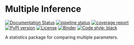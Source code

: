# Multiple Inference

[![Documentation Status](https://readthedocs.org/projects/dsbowen-conditional-inference/badge/?version=latest)](https://dsbowen-conditional-inference.readthedocs.io/en/latest/?badge=latest)
[![pipeline status](https://gitlab.com/dsbowen/conditional-inference/badges/master/pipeline.svg)](https://gitlab.com/dsbowen/conditional-inference/-/commits/master)
[![coverage report](https://gitlab.com/dsbowen/conditional-inference/badges/master/coverage.svg)](https://gitlab.com/dsbowen/conditional-inference/-/commits/master)
[![PyPI version](https://badge.fury.io/py/conditional-inference.svg)](https://badge.fury.io/py/conditional-inference)
[![License](https://img.shields.io/badge/License-MIT-brightgreen.svg)](https://gitlab.com/dsbowen/conditional-inference/-/blob/master/LICENSE)
[![Binder](https://mybinder.org/badge_logo.svg)](https://mybinder.org/v2/gl/dsbowen%2Fconditional-inference/HEAD?urlpath=lab/tree/examples)
[![Code style: black](https://img.shields.io/badge/code%20style-black-000000.svg)](https://github.com/psf/black)

A statistics package for comparing multiple parameters.
